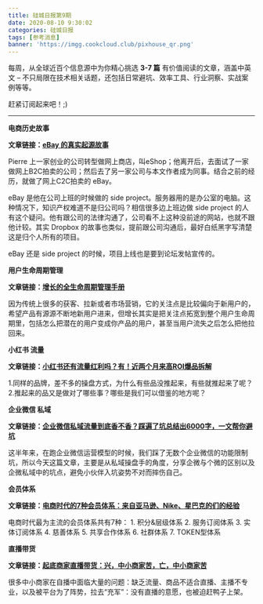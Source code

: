 ```yaml
---
title: 硅城日报第9期
date: 2020-08-10 9:30:02
categories: 硅城日报
tags: [参考消息]
banner: 'https://imgg.cookcloud.club/pixhouse_qr.png'
---
```


每周，从全球近百个信息源中为你精心挑选 <b>3\-7 篇</b> 有价值阅读的文章，涵盖中英文 – 不只局限在技术相关话题，还包括日常避坑、效率工具、行业洞察、实战案例</b>等等。

赶紧订阅起来吧！;)
<!-- more -->
 - - - - 
**电商历史故事**

**文章链接：**[**eBay 的真实起源故事**](https://www.cake.co/conversations/VXHSjBG/the-untold-origin-story-of-ebay-that-i-lived-and-the-times-that-could-have-killed-it?utm_source=wanqu.co&utm_campaign=Wanqu+Daily&utm_medium=website)

Pierre 上一家创业的公司转型做网上商店，叫eShop；他离开后，去面试了一家做网上B2C拍卖的公司；然后去了另一家公司与本文作者成为同事。结合之前的经历，就做了网上C2C拍卖的 eBay。

eBay 是他在公司上班的时候做的 side project。服务器用的是办公室的电脑。这种情况下，知识产权难道不是归公司吗？相信很多边上班边做 side project 的人有这个疑问。他有跟公司的法律沟通了，公司看不上这种没前途的网站，也就不跟他计较。其实 Dropbox 的故事也类似，提前跟公司沟通后，最好白纸黑字写清楚这是归个人所有的项目。

eBay 还是 side project 的时候，项目上线也是要到论坛发帖宣传的。

**用户生命周期管理**

**文章链接：**[**增长的全生命周期管理手册**](https://mp.weixin.qq.com/s/zS4sxQ1ZEkqU92mWgdB1jA)

因为传统上很多的获客、拉新或者市场营销，它的关注点是比较偏向于新用户的，希望产品有源源不断地新用户进来，但增长其实是把关注点拓宽到整个用户生命周期里，包括怎么把潜在的用户变成你产品的用户，甚至当用户流失之后怎么把他拉回来。

**小红书 流量**

**文章链接：**[**小红书还有流量红利吗？有！近两个月来高ROI爆品拆解**](https://mp.weixin.qq.com/s/mt_38lvKggbex62ibtAvMA)

1.同样的品牌，差不多的操盘方式，为什么有些品没推起来，有些就推起来了呢？ 2.推起来的品又是做对了哪些事？哪些是我们可以借鉴的地方呢？

**企业微信 私域**

**文章链接：**[**企业微信私域流量到底香不香？踩遍了坑总结出6000字，一文帮你避坑**](https://mp.weixin.qq.com/s/6yvC12gVzBNdI7_9wsQAVA)

这半年来，在跑企业微信运营模型的时候，我们踩了无数个企业微信的功能限制坑，所以今天这篇文章，主要是从私域操盘手的角度，分享企微与个微的区别以及企微私域中的坑点，避免小伙伴入坑姿势不对而摔伤自己。

**会员体系**

**文章链接：**[**电商时代的7种会员体系：来自亚马逊、Nike、星巴克的们的经验**](https://mp.weixin.qq.com/s/7SYg5bq9T9TaTCYZcs_Tqw)

电商时代最为主流的会员体系共有7种： 1. 积分&层级体系 2. 服务订阅体系 3. 实体订阅体系 4. 慈善体系 5. 共享合作体系 6. 社群体系 7. TOKEN型体系

**直播带货**

**文章链接：**[**起底商家直播带货：兴，中小商家苦，亡，中小商家苦**](https://mp.weixin.qq.com/s/4zicgSpry2qUjb8XyT9ZYQ)

很多中小商家在自播中面临大量的问题：缺乏流量、商品不适合直播、主播不专业，以及被平台为了阵势，拉去“充军”：没有直播的意愿，也被迫赶鸭子上架。
